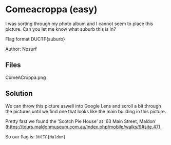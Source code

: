 # Comeacroppa (easy)
I was sorting through my photo album and I cannot seem to place this picture. Can you let me know what suburb this is in?

Flag format DUCTF{suburb}

Author: Nosurf

## Files
ComeACroppa.png

## Solution
We can throw this picture aswell into Google Lens and scroll a bit through the pictures until we find one that looks like the main building in this picture.

Pretty fast we found the 'Scotch Pie House' at '63 Main Street, Maldon' (https://tours.maldonmuseum.com.au/index.php/mobile/walks/9#site.47).

So our flag is: `DUCTF{Maldon}`
